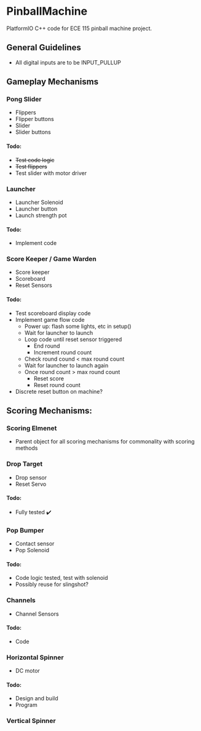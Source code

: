 # PinballMachine
PlatformIO C++ code for ECE 115 pinball machine project.

## General Guidelines
* All digital inputs are to be INPUT_PULLUP

## Gameplay Mechanisms

### Pong Slider
* Flippers
* Flipper buttons
* Slider
* Slider buttons
#### Todo:
* ~~Test code logic~~
* ~~Test flippers~~
* Test slider with motor driver

### Launcher
* Launcher Solenoid
* Launcher button
* Launch strength pot

#### Todo:
* Implement code


### Score Keeper / Game Warden
* Score keeper
* Scoreboard
* Reset Sensors

#### Todo:
* Test scoreboard display code
* Implement game flow code
    * Power up: flash some lights, etc in setup()
    * Wait for launcher to launch
    * Loop code until reset sensor triggered
        * End round
        * Increment round count
    * Check round cound < max round count
    * Wait for launcher to launch again
    * Once round count > max round count
        * Reset score
        * Reset round count
* Discrete reset button on machine?



## Scoring Mechanisms:

### Scoring Elmenet
* Parent object for all scoring mechanisms for commonality with scoring methods

### Drop Target
* Drop sensor
* Reset Servo
#### Todo:
* Fully tested :heavy_check_mark:

### Pop Bumper
* Contact sensor
* Pop Solenoid

#### Todo:
* Code logic tested, test with solenoid
* Possibly reuse for slingshot?

### Channels
* Channel Sensors
#### Todo:
* Code

### Horizontal Spinner
* DC motor
#### Todo:
* Design and build
* Program

### Vertical Spinner






